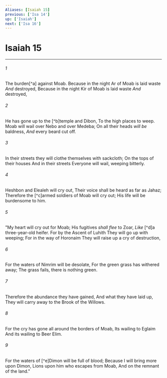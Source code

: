 ```yaml
---
Aliases: [Isaiah 15]
previous: ['Isa 14']
up: ['Isaiah']
next: ['Isa 16']
---
```

# Isaiah 15

***


###### 1 
The burden[^a] against Moab. Because in the night Ar of Moab is laid waste _And_ destroyed, Because in the night Kir of Moab is laid waste _And_ destroyed, 

###### 2 
He has gone up to the [^b]temple and Dibon, To the high places to weep. Moab will wail over Nebo and over Medeba; On all their heads _will be_ baldness, _And_ every beard cut off. 

###### 3 
In their streets they will clothe themselves with sackcloth; On the tops of their houses And in their streets Everyone will wail, weeping bitterly. 

###### 4 
Heshbon and Elealeh will cry out, Their voice shall be heard as far as Jahaz; Therefore the [^c]armed soldiers of Moab will cry out; His life will be burdensome to him. 

###### 5 
"My heart will cry out for Moab; His fugitives _shall flee_ to Zoar, _Like_ [^d]a three-year-old heifer. For by the Ascent of Luhith They will go up with weeping; For in the way of Horonaim They will raise up a cry of destruction, 

###### 6 
For the waters of Nimrim will be desolate, For the green grass has withered away; The grass fails, there is nothing green. 

###### 7 
Therefore the abundance they have gained, And what they have laid up, They will carry away to the Brook of the Willows. 

###### 8 
For the cry has gone all around the borders of Moab, Its wailing to Eglaim And its wailing to Beer Elim. 

###### 9 
For the waters of [^e]Dimon will be full of blood; Because I will bring more upon Dimon, Lions upon him who escapes from Moab, And on the remnant of the land."
